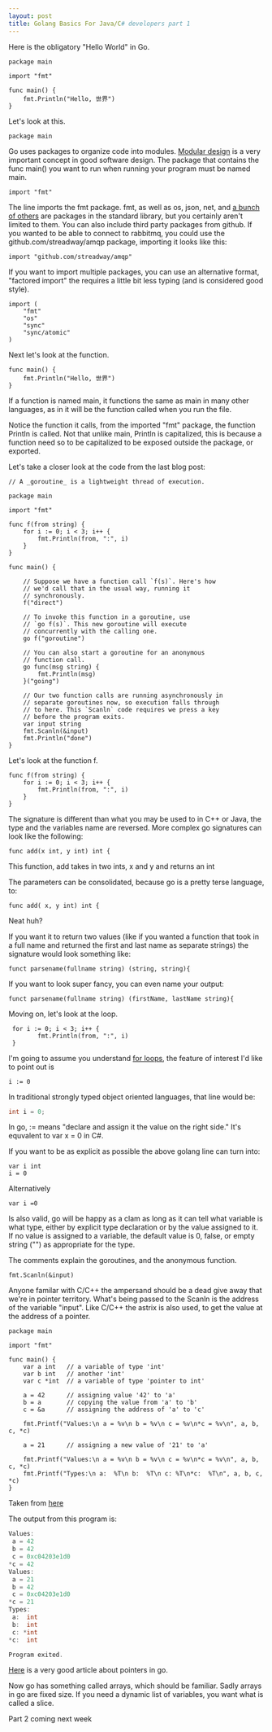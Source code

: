 ```yaml
---
layout: post
title: Golang Basics For Java/C# developers part 1
---
```


Here is the obligatory "Hello World" in Go.

```golang
package main

import "fmt"

func main() {
	fmt.Println("Hello, 世界")
}
```

Let's look at this.

```golang
package main
```

Go uses packages to organize code into modules. [Modular design](https://en.wikipedia.org/wiki/Module_pattern) is a very important concept in good software design. The package that contains the func main() you want to run when running your program must be named main.

```golang
import "fmt"
```

The line imports the fmt package. fmt, as well as os, json, net, and [a bunch of others](https://golang.org/pkg/) are packages in the standard library, but you certainly aren't limited to them. You can also include third party packages from github. If you wanted to be able to connect to rabbitmq, you could use the github.com/streadway/amqp package, importing it looks like this:

```golang
import "github.com/streadway/amqp"
```

If you want to import multiple packages, you can use an alternative format, "factored import" the requires a little bit less typing (and is considered good style).  

```golang
import (
	"fmt"
	"os"
	"sync"
	"sync/atomic"
)
```

Next let's look at the function. 

```golang
func main() {
	fmt.Println("Hello, 世界")
}
```

If a function is named main, it functions the same as main in many other languages, as in it will be the function called when you run the file. 

Notice the function it calls, from the imported "fmt" package, the function Println is called. Not that unlike main, Println is capitalized, this is because a function need so to be capitalized to be exposed outside the package, or exported. 

Let's take a closer look at the code from the last blog post:

```golang
// A _goroutine_ is a lightweight thread of execution.

package main

import "fmt"

func f(from string) {
    for i := 0; i < 3; i++ {
        fmt.Println(from, ":", i)
    }
}

func main() {

    // Suppose we have a function call `f(s)`. Here's how
    // we'd call that in the usual way, running it
    // synchronously.
    f("direct")

    // To invoke this function in a goroutine, use
    // `go f(s)`. This new goroutine will execute
    // concurrently with the calling one.
    go f("goroutine")

    // You can also start a goroutine for an anonymous
    // function call.
    go func(msg string) {
        fmt.Println(msg)
    }("going")

    // Our two function calls are running asynchronously in
    // separate goroutines now, so execution falls through
    // to here. This `Scanln` code requires we press a key
    // before the program exits.
    var input string
    fmt.Scanln(&input)
    fmt.Println("done")
}
```

Let's look at the function f.

```golang
func f(from string) {
    for i := 0; i < 3; i++ {
        fmt.Println(from, ":", i)
    }
}
```

The signature is different than what you may be used to in C++ or Java, the type and the variables name are reversed. More complex go signatures can look like the following:

```golang
func add(x int, y int) int {
``` 
This function, add takes in two ints, x and y and returns an int

The parameters can be consolidated, because go is a pretty terse language, to:

```golang 
func add( x, y int) int {
```
Neat huh? 

If you want it to return two values (like if you wanted a function that took in a full name and returned the first and last name as separate strings) the signature would look something like: 

```golang
funct parsename(fullname string) (string, string){
```

If you want to look super fancy, you can even name your output:

```golang
funct parsename(fullname string) (firstName, lastName string){
```

Moving on, let's look at the loop.

```golang
 for i := 0; i < 3; i++ {
        fmt.Println(from, ":", i)
 }
 ```
 
 I'm going to assume you understand [for loops](https://en.wikipedia.org/wiki/For_loop), the feature of interest I'd like to point out is 
 
```golang
i := 0
```

In traditional strongly typed object oriented languages, that line would be:

```java
int i = 0;
```

In go, := means "declare and assign it the value on the right side." It's equvalent to var x = 0 in C#.

If you want to be as explicit as possible the above golang line can turn into:

```golang
var i int
i = 0
```
Alternatively 

```golang
var i =0 
```
Is also valid, go will be happy as a clam as long as it can tell what variable is what type, either by explicit type declaration or by the value assigned to it. If no value is assigned to a variable, the default value is 0, false, or empty string  ("") as appropriate for the type.

The comments explain the goroutines, and the anonymous function. 

```golang
fmt.Scanln(&input)
```

Anyone familar with C/C++ the ampersand should be a dead give away that we're in pointer territory. What's being passed to the Scanln is the address of the variable "input". Like C/C++ the astrix is also used, to get the value at the address of a pointer. 

```golang
package main
 
import "fmt"
 
func main() {
	var a int   // a variable of type 'int'
	var b int   // another 'int'
	var c *int  // a variable of type 'pointer to int'
 
	a = 42      // assigning value '42' to 'a'
	b = a       // copying the value from 'a' to 'b'
	c = &a      // assigning the address of 'a' to 'c'
 
	fmt.Printf("Values:\n a = %v\n b = %v\n c = %v\n*c = %v\n", a, b, c, *c)
 
	a = 21      // assigning a new value of '21' to 'a'
 
	fmt.Printf("Values:\n a = %v\n b = %v\n c = %v\n*c = %v\n", a, b, c, *c)
	fmt.Printf("Types:\n a:  %T\n b:  %T\n c: %T\n*c:  %T\n", a, b, c, *c)
}
```

Taken from [here](http://piotrzurek.net/2013/09/20/pointers-in-go.html)


The output from this program is:
```c
Values:
 a = 42
 b = 42
 c = 0xc04203e1d0
*c = 42
Values:
 a = 21
 b = 42
 c = 0xc04203e1d0
*c = 21
Types:
 a:  int
 b:  int
 c: *int
*c:  int

Program exited.
```

[Here](https://dave.cheney.net/2017/04/26/understand-go-pointers-in-less-than-800-words-or-your-money-back) is a very good article about pointers in go. 

Now go has something called arrays, which should be familiar. Sadly arrays in go are fixed size. If you need a dynamic list of variables, you want what is called a slice.  

Part 2 coming next week
